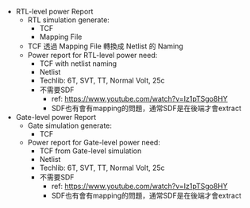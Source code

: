 - RTL-level power Report
	- RTL simulation generate: 
		- TCF
		- Mapping File
	- TCF 透過 Mapping File 轉換成 Netlist 的 Naming
	- Power report for RTL-level power need: 
		- TCF with netlist naming
		- Netlist
		- Techlib: 6T, SVT, TT, Normal Volt, 25c
		- 不需要SDF
			- ref: https://www.youtube.com/watch?v=Iz1pTSgo8HY
			- SDF也有會有mapping的問題，通常SDF是在後端才會extract
- Gate-level power Report
	- Gate simulation generate: 
		- TCF
	- Power report for Gate-level power need: 
		- TCF from Gate-level simulation
		- Netlist
		- Techlib: 6T, SVT, TT, Normal Volt, 25c
		- 不需要SDF
			- ref: https://www.youtube.com/watch?v=Iz1pTSgo8HY
			- SDF也有會有mapping的問題，通常SDF是在後端才會extract